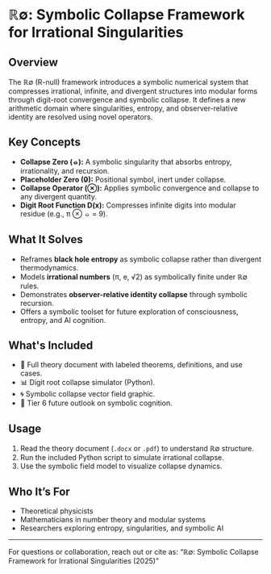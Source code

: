 # ℝ∅: Symbolic Collapse Framework for Irrational Singularities

## Overview
The ℝ∅ (R-null) framework introduces a symbolic numerical system that compresses irrational, infinite, and divergent structures into modular forms through digit-root convergence and symbolic collapse. It defines a new arithmetic domain where singularities, entropy, and observer-relative identity are resolved using novel operators.

## Key Concepts
- **Collapse Zero (⦵):** A symbolic singularity that absorbs entropy, irrationality, and recursion.
- **Placeholder Zero (0̷):** Positional symbol, inert under collapse.
- **Collapse Operator (⊗):** Applies symbolic convergence and collapse to any divergent quantity.
- **Digit Root Function D(x):** Compresses infinite digits into modular residue (e.g., π ⊗ ⦵ = 9).

## What It Solves
- Reframes **black hole entropy** as symbolic collapse rather than divergent thermodynamics.
- Models **irrational numbers** (π, e, √2) as symbolically finite under ℝ∅ rules.
- Demonstrates **observer-relative identity collapse** through symbolic recursion.
- Offers a symbolic toolset for future exploration of consciousness, entropy, and AI cognition.

## What's Included
- 📄 Full theory document with labeled theorems, definitions, and use cases.
- 📊 Digit root collapse simulator (Python).
- 🌀 Symbolic collapse vector field graphic.
- 🧠 Tier 6 future outlook on symbolic cognition.

## Usage
1. Read the theory document (`.docx` or `.pdf`) to understand ℝ∅ structure.
2. Run the included Python script to simulate irrational collapse.
3. Use the symbolic field model to visualize collapse dynamics.

## Who It’s For
- Theoretical physicists
- Mathematicians in number theory and modular systems
- Researchers exploring entropy, singularities, and symbolic AI

---

For questions or collaboration, reach out or cite as:
“ℝ∅: Symbolic Collapse Framework for Irrational Singularities (2025)”
